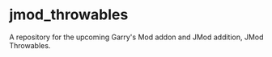 # jmod_throwables
A repository for the upcoming Garry's Mod addon and JMod addition, JMod Throwables.
